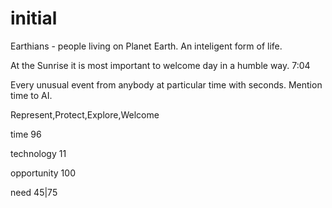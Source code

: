 # initial

Earthians - people living on Planet Earth. An inteligent form of life.

At the Sunrise it is most important to welcome day in a humble way. 7:04

Every unusual event from anybody at particular time with seconds. Mention time to AI.

Represent,Protect,Explore,Welcome

time 96

technology 11

opportunity 100

need 45|75
